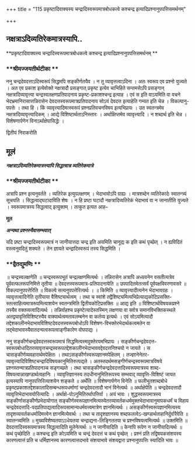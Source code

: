 +++
title = "115 प्रकृष्टादिवाक्यस्य चन्द्रादिस्वरूपमात्रबोधकत्वे कश्चन्द्र इत्यादिप्रश्नानुपपत्तिसमर्थनम्"

+++


## नक्षत्राऽदिव्यतिरेकमात्रस्यापि..

**प्रकृष्टादिवाक्यस्य चन्द्रादिस्वरूपमात्रबोधकत्वे कश्चन्द्र इत्यादिप्रश्नानुपपत्तिसमर्थनम् **

### **श्रीमज्जयतीर्थटीका **

ननु चन्द्रदेवदत्ताऽदिस्वरूपं सिद्धमपि सङ्कीर्णतयैव । न तु व्यावृत्तत्वाऽदिना । अतः स्वरूप एव प्रश्नो युज्यते । अत एव प्रकाश इत्येवोक्ते नक्षत्रादौ प्रसङ्गात् प्रकृष्ट इत्येव चाभिहिते सन्तमसेऽपि प्रसङ्गान् नक्षत्रादिव्यावृत्त्या चन्द्रस्वलक्षणप्रतिपादनाय प्रकृष्ट-प्रकाशश्चन्द्र इत्याह । एवं स इति वाऽयमिति वा वचने भेदभ्रमानिरासात्तन्निरासेन देवदत्तस्वरूपमात्रप्रतिपादनाय सोऽयं देवदत्त इत्याहेति गम्यत इति चेन्न । विकल्पानु-पपत्तेः । तथा हि । किं व्यावृत्त्यादिमत्स्वरूपं प्रश्नप्रतिवचनविषय इत्यभिप्रायः । उत स्वतन्त्रमेव नक्षत्रादिव्यावृत्त्यादिकम् । आद्ये विशिष्टार्थताऽनिस्तारः । अर्थाक्षिप्तमेव व्यावृत्त्यादि । न शब्दार्थ इति चेन्न । विशेषणार्पणेन विनाऽर्थाक्षेपासिद्धेः ।

द्वितीयं निराकरोति

## **मूलं**

***नक्षत्राऽदिव्यतिरेकमात्रस्यापि सिद्धत्वान्न व्यतिरेकमात्रे***

### **श्रीमज्जयतीर्थटीका **

अत्रापि प्रश्न इत्यनुवर्तते । व्यतिरेक इत्युपलक्षणम् । भेदाभावोऽपि ग्राह्यः । मात्रशब्देन व्यतिरेकादेः स्वातन्त्र्यं सूचयति । सिद्धत्वाद्घटादाविति शेषः । न हि प्रष्टा घटादौ नक्षत्रादिव्यतिरेकं भेदाभावं वा न जानातीति युज्यते । स्वरूपमात्रस्य सिद्धत्वाद् इत्युक्तम् । तत्कुत इत्यत आह–

**मूल**

***अन्यथा प्रश्नस्यैवासम्भवात्***

यदि प्रष्टा चन्द्रादिस्वरूपमात्रं न जानीयात्तदा चन्द्र इति अयमिति चानूद्य क इति कथं पृच्छेत् । न ह्यविदितं वस्त्वनुवदितुं शक्यते । तेन ज्ञायते चन्द्रादिस्वरूपं तस्य सिद्धमिति ।

### **द्वैतद्युमणिः **

॥ चन्द्रस्वलक्षणेति ॥ चन्द्रस्वरूपभूतं चन्द्रलक्षणमित्यर्थः । तन्निरासेन अत्रापि अध्ययनेन वसतीत्यत्रेव पूर्ववत्फलरूपनिमित्ते तृतीया ॥ देवदत्तस्वरूपमात्र-प्रतिपादनायेति ॥ उपपादितमेतत्सर्वं पूर्वपक्षविवरणावसरे ॥ विकल्पानुपपत्तेरिति ॥ विकल्पे सत्यनुपपत्तेरित्यर्थः । ॥ किमिति ॥ व्यावृत्त्यादीत्यनेन भेदाभावग्रहः । व्यावृत्तत्वादिनेति तृतीयाया वैशिष्ट्यार्थत्वम् । तथा च स्वांशे तद्वैशिष्ट्यमित्यभिप्रेत्याद्यकोटिप्रसक्ति-स्तत्साहित्यमात्ररूपमित्याशयेन स्वतन्त्रमिति द्वितीयकोटिप्रसक्तिः ॥ आद्य इति ॥ विशिष्टार्थविषयकप्रश्ने तस्यैव वक्तव्यत्वादित्यर्थः । तन्निर्वाहश्च प्रकृष्टेत्यादेस्तस्मिन् लक्षणया वा सर्वत्र समानविभक्तिकस्थले अतद्व्यावृत्तिविशिष्टस्यैव वाक्यार्थत्वमतावलम्बनेन वा कर्तव्य इत्यर्थः । एवं सोऽयमित्यादौ तद्देशकालीनभेदाभावविशिष्टदेवदत्तस्वरूपबोधोऽपि विशेषण-विभक्तेरभेदार्थकत्वमतेन वा तद्भेदाभावस्यैवातदन्यत्वरूपत्वाङ्गीकारेण वोपपाद्यः ।

ननु सङ्कीर्णचन्द्रदेवदत्तस्वरूपमात्रं सिद्धमित्यस्मदुक्तेरयमभिप्रायः । सङ्कीर्णचन्द्रदेवदत्त-स्वरूपबोधादितरव्यावृत्तचन्द्रस्वरूपतद्देशकालीनभेदाभाववद्देवदत्तनिश्चयो न जायते । स चासङ्कीर्णव्यवहारार्थमपेक्षितः । तथाऽसङ्कीर्णस्वरूपज्ञानमपेक्षितम् । तज्ज्ञानेनेतर-व्यावृत्त्यादिविशिष्टचन्द्रादिविषयकानुमितिरुत्पद्यते । अतस्तदर्थमसङ्गीर्णचन्द्रस्वरूपमात्रविषये प्रश्नस्तन्मात्रप्रतिपादनञ्च सङ्गच्छते । तथा चासङ्कीर्णचन्द्रदेवदत्तादिस्वरूपमात्रस्य शाब्द-विषयत्वान्नाखण्डार्थत्वहानिः । व्यावृत्तिज्ञानस्य तदधीनानुमितिरूपस्य सम्भवाद् व्यावृत्ति-विशिष्टं जायत इत्यस्यापि नानुपपत्तिरित्याशयेन शङ्कते ॥ अर्थेति ॥ विशेषणार्पणेन विनेति ॥ फलीभूतशाब्दबोधे प्रकृष्टप्रकाशतद्देशकालादिसम्बन्धरूपधर्माणां चन्द्रदेवदत्तादौ भानं विनेत्यर्थः ॥ अर्थाक्षेपेति ॥ चन्द्रदेवदत्तादौ व्यावृत्तिभेदाभावयोरित्यादिः । अर्थाक्षे-पोऽनुमितिरर्थापत्तिर्वा । अयं भावः । शुद्धस्वरूपमात्रस्य सङ्कीर्णासङ्कीर्णप्रभेदायोगात् सङ्कीर्णस्वरूपज्ञानमित्यस्येतरव्यावर्तकधर्ममुक्तभेदाभावानुमापकधर्मं च विहाय चन्द्रदेवदत्तादि-पदप्रतिपाद्यत्वादिरूपसामान्यधर्मवत्त्वमात्रेण ज्ञानमित्यर्थः । असङ्कीर्णस्वरूपज्ञानमित्यस्य तादृशव्यावर्तकधर्मादिमत्त्वेन ज्ञानमित्येवार्थः । तथा च तादृशज्ञानस्य शब्दफलत्वेऽ-खण्डार्थताहानिर्दुर्वारैवेति ॥ स्वातन्त्र्यमिति ॥ मुख्यविशेष्यतयाऽऽधेयतया चन्द्राद्यना-लिङ्गिततया च प्रश्नविषयत्वमित्यर्थः ॥ उक्तमिति ॥ देवदत्तादिस्वरूपमात्रस्य सिद्धत्वादिति मूलेनेत्यर्थः ॥ न जानीयादिति ॥ केनापि रूपेण न जानीयादित्यर्थः ॥ कथं पृच्छेदिति ॥ कश्चन्द्र इति कोऽयमिति च चन्द्रं देवदत्तं च कथं पृच्छेत् । प्रश्नं प्रति तद्विषयकसंशयस्य कारणत्वात्तं प्रति च धर्मिज्ञानस्य कारणत्वात्तदभावे संशयाभावे संशयद्वारा प्रश्नानुपपत्तिः स्यादिति भावः ॥

